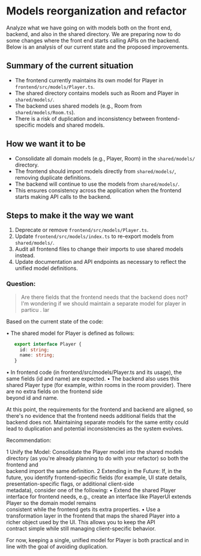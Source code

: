 # Models reorganization and refactor

Analyze what we have going on with models both on the front end, backend, and also in the shared directory.
We are preparing now to do some changes where the front end starts calling APIs on the backend. Below is an analysis of our current state and the proposed improvements.

## Summary of the current situation

- The frontend currently maintains its own model for Player in `frontend/src/models/Player.ts`.
- The shared directory contains models such as Room and Player in `shared/models/`.
- The backend uses shared models (e.g., Room from `shared/models/Room.ts`).
- There is a risk of duplication and inconsistency between frontend-specific models and shared models.

## How we want it to be

- Consolidate all domain models (e.g., Player, Room) in the `shared/models/` directory.
- The frontend should import models directly from `shared/models/`, removing duplicate definitions.
- The backend will continue to use the models from `shared/models/`.
- This ensures consistency across the application when the frontend starts making API calls to the backend.

## Steps to make it the way we want

1. Deprecate or remove `frontend/src/models/Player.ts`.
2. Update `frontend/src/models/index.ts` to re-export models from `shared/models/`.
3. Audit all frontend files to change their imports to use shared models instead.
4. Update documentation and API endpoints as necessary to reflect the unified model definitions.


### Question:
> Are there fields that the frontend needs that the backend does not? I'm wondering if we should maintain a separate model for player in particu 
. lar

Based on the current state of the code:

 • The shared model for Player is defined as follows:
```typescript   
   export interface Player {
     id: string;
     name: string;
   }
```   
 • In frontend code (in frontend/src/models/Player.ts and its usage), the same fields (id and name) are expected.
 • The backend also uses this shared Player type (for example, within rooms in the room provider). There are no extra fields on the frontend side     
   beyond id and name.

At this point, the requirements for the frontend and backend are aligned, so there's no evidence that the frontend needs additional fields that the   
backend does not. Maintaining separate models for the same entity could lead to duplication and potential inconsistencies as the system evolves.      

Recommendation:

 1 Unify the Model:
   Consolidate the Player model into the shared models directory (as you're already planning to do with your refactor) so both the frontend and       
   backend import the same definition.
 2 Extending in the Future:
   If, in the future, you identify frontend-specific fields (for example, UI state details, presentation-specific flags, or additional client-side    
   metadata), consider one of the following:
    • Extend the shared Player interface for frontend needs, e.g., create an interface like PlayerUI extends Player so the domain model remains       
      consistent while the frontend gets its extra properties.
    • Use a transformation layer in the frontend that maps the shared Player into a richer object used by the UI. This allows you to keep the API     
      contract simple while still managing client-specific behavior.

For now, keeping a single, unified model for Player is both practical and in line with the goal of avoiding duplication.